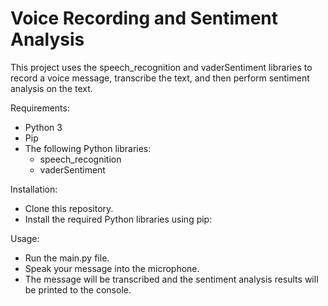 # Voice Recording and Sentiment Analysis

This project uses the speech_recognition and vaderSentiment libraries to record a voice message, transcribe the text, and then perform sentiment analysis on the text.

Requirements:

  * Python 3
  * Pip
  * The following Python libraries:
      * speech_recognition 
      * vaderSentiment
    
Installation:

  * Clone this repository.
  * Install the required Python libraries using pip:

Usage:

  * Run the main.py file.
  * Speak your message into the microphone.
  * The message will be transcribed and the sentiment analysis results will be printed to the console.
